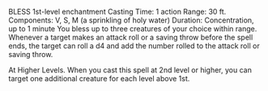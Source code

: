 BLESS
1st-­level enchantment
Casting Time: 1 action
Range: 30 ft.
Components: V, S, M (a sprinkling of holy water)
Duration: Concentration, up to 1 minute
You bless up to three creatures of your choice within range. Whenever a target makes an attack roll or a saving throw before the spell ends, the target can roll a d4 and add the number rolled to the attack roll or saving throw.

At Higher Levels. When you cast this spell at 2nd level or higher, you can target one additional creature for each level above 1st.